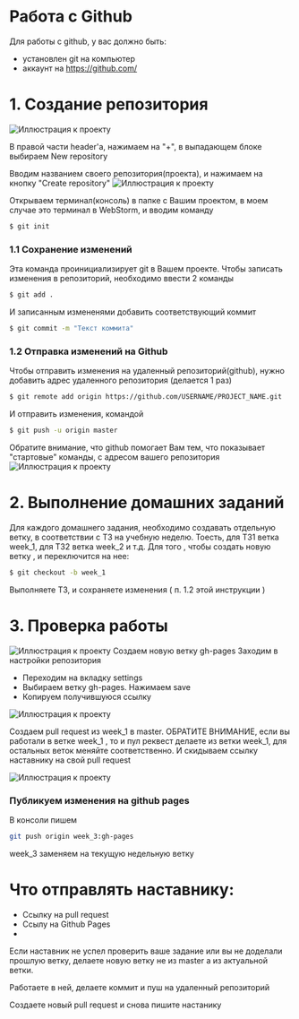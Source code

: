 # Работа с Github
Для работы с github, у вас должно быть:
- установлен git на компьютер
- аккаунт на https://github.com/

# 1. Создание репозитория
![Иллюстрация к проекту](https://4.downloader.disk.yandex.ru/disk/3ea556ed4f45badae25132c9fbcb5ba037239effc9a8981ed12664ca6d4fa50e/59ef9b56/ePBJmrC14u0gjjVo9JgMX6f3qomrUE1eeBrCnI3eYI5UKwg-Zu2V06KSVEJkyoaKCWpYvWzZxRPje2H6X1Uaxw%3D%3D?uid=0&filename=2017-10-24_18-56-28.png&disposition=inline&hash=&limit=0&content_type=image%2Fpng&fsize=36166&hid=0e28fabd5b2206fd782279ae086edd77&media_type=image&tknv=v2&etag=73cc7addcd678a72209a903bd7d35e24)

В правой части header'а, нажимаем на "+", в выпадающем блоке выбираем New repository 

Вводим названием своего репозитория(проекта), и нажимаем на кнопку "Create repository" 
![Иллюстрация к проекту](https://4.downloader.disk.yandex.ru/disk/8f4f53fbe95c1069079c55a9aa5f0d2c4285008050e8ac1680215d0435319be9/59ef9c85/ePBJmrC14u0gjjVo9JgMX6Ep99vK-ktBjNnG0UJ_GXdXcCtC-_o6lgWABHytxUdJoz6jIrQw9DsfJJp_ildjXg%3D%3D?uid=0&filename=2017-10-24_19-02-22.png&disposition=inline&hash=&limit=0&content_type=image%2Fpng&fsize=33926&hid=681dcb4fc60db5af7a30d9a4164234ab&media_type=image&tknv=v2&etag=71e4259b9a2455db5d5ef6fa0802a9ba)

Открываем терминал(консоль) в папке с Вашим проектом, в моем случае это терминал в WebStorm, и вводим команду
```sh
$ git init
```
### 1.1 Сохранение изменений
Эта команда проинициализирует git в Вашем проекте.
Чтобы записать изменения в репозиторий, необходимо ввести 2 команды
```sh
$ git add .
```
И записанным измененями добавить соответствующий коммит
```sh
$ git commit -m "Текст коммита"
```
### 1.2 Отправка изменений на Github
Чтобы отправить изменения на удаленный репозиторий(github), нужно добавить адрес удаленного репозитория (делается 1 раз)
```sh
$ git remote add origin https://github.com/USERNAME/PROJECT_NAME.git
```
И отправить изменения, командой
```sh
$ git push -u origin master
```

Обратите внимание, что github помогает Вам тем, что показывает "стартовые" команды, с адресом вашего репозитория 
![Иллюстрация к проекту](https://2.downloader.disk.yandex.ru/disk/c2c0f53a225100ef77899b16783214d131e4be33bff2e4b470d86ff1c1919e31/59ef9f3f/ePBJmrC14u0gjjVo9JgMXwVy9sPPMQbLRaVfv4MfjNnftjirX6IkRNMWO3RVrkrXIYNhvL1klLEyN_7BKdqW8Q%3D%3D?uid=0&filename=2017-10-24_19-12-56.png&disposition=inline&hash=&limit=0&content_type=image%2Fpng&fsize=24673&hid=2fda01c1f9a7208a5bfbfa81e9b3d3a6&media_type=image&tknv=v2&etag=103bef7745438000a8552e26b6a75cd2)

# 2. Выполнение домашних заданий
Для каждого домашнего задания, необходимо создавать отдельную ветку, в соответствии с ТЗ на учебную неделю. Тоесть, для ТЗ1 ветка week_1, для ТЗ2 ветка week_2 и т.д.
Для того , чтобы создать новую ветку , и переключится на нее:
```sh
$ git checkout -b week_1
```
Выполняете ТЗ, и сохраняете изменения ( п. 1.2 этой инструкции )

# 3. Проверка работы
![Иллюстрация к проекту](https://1.downloader.disk.yandex.ru/disk/a7242c10413a86b1de7f18e9d6eaa50cf5854638e43843692be5cae8331b35e5/59efa515/ePBJmrC14u0gjjVo9JgMX-owpO_fBWIAplNwYfy8vgvNDWiGtc_mzQ242G_W81FBzL9iWEmnA2ledZwo7zRjcg%3D%3D?uid=0&filename=2017-10-24_19-39-01.png&disposition=inline&hash=&limit=0&content_type=image%2Fpng&fsize=21365&hid=dd3e2fd904b6841b8e56d5fa9bbd97dd&media_type=image&tknv=v2&etag=8a718992619a1ffe9bb418e226d34eac)
Создаем новую ветку gh-pages 
Заходим в настройки репозитория

- Переходим на вкладку settings
- Выбираем ветку gh-pages. Нажимаем save
- Копируем получившуюся ссылку

![Иллюстрация к проекту](https://1.downloader.disk.yandex.ru/disk/e10dddd576cd8516fda5d18680e05497fea9109afb00f89f2e26e48a330147f6/59efa574/ePBJmrC14u0gjjVo9JgMX_HbdUCX27jIykUHF1BF4XiRVO39mvSBTddmxIamq9I3bXmr3mM6wXtjOFJQx1dgLg%3D%3D?uid=0&filename=2017-10-24_19-40-52.png&disposition=inline&hash=&limit=0&content_type=image%2Fpng&fsize=74373&hid=9e68efdfd72fb05f9b9e4dd950cb3afe&media_type=image&tknv=v2&etag=33dfbfd3bc8dda7d69a7316c3ebd0c28)

Создаем pull request из week_1 в master. ОБРАТИТЕ ВНИМАНИЕ, если вы работали в ветке week_1 , то и пул реквест делаете из ветки week_1, для остальных веток меняйте соответственно. 
И скидываем ссылку наставнику на свой pull request

![Иллюстрация к проекту](https://2.downloader.disk.yandex.ru/disk/fcf3840b3bf8a93e0ba60717c098e5ad80f057f49098e586a6c4c9eff6688c26/59efa667/ePBJmrC14u0gjjVo9JgMX4wiTh-zpXnIhBt93b2s4ucMMY3lmgB-Rc-ndF7zMCDv0txknlHXkyO0avjqJ5aKsQ%3D%3D?uid=0&filename=2017-10-24_19-44-44.png&disposition=inline&hash=&limit=0&content_type=image%2Fpng&fsize=29929&hid=79920ec80d5a9822925fa52f5b9c70ea&media_type=image&tknv=v2&etag=c39decce045b84bbcad128faec1076c5)

### Публикуем изменения на github pages
В консоли пишем
```sh
git push origin week_3:gh-pages
```
week_3 заменяем на текущую недельную ветку

# Что отправлять наставнику:
- Ссылку на pull request
- Ссылу на Github Pages
- 
Если наставник не успел проверить ваше задание или вы не доделали прошлую ветку, делаете новую ветку не из master а из актуальной ветки.

Работаете в ней, делаете коммит и пуш на удаленный репозиторий

Создаете новый pull request и снова пишите настанику
